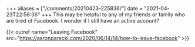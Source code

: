 +++
aliases = ["/comments/20210423-225836/"]
date = "2021-04-23T22:58:36"
+++
This may be helpful to any of my friends or family who are tired of Facebook. I wonder if I still have an active account?

{{< outref name="Leaving Facebook" src="https://aaronparecki.com/2020/06/14/14/how-to-leave-facebook" >}}

